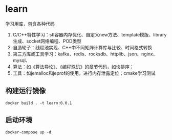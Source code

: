 # learn
学习用库，包含各种代码
1. C/C++特性学习：stl容器内存优化、自定义new方法、template模版、library生成、socket网络编程、POD类型
2. 自造轮子：线程池实现、C++中不同矩阵计算库与比较、时间格式转换
3. 第三方库或工具学习：kafka、redis、rocksdb、httplib、json、nginx、mysql、
4. 算法：如《算法导论》、《编程珠玑》的章节代码，如快排序；
5. 工具：如jemalloc和jeprof的使用，进行内存泄露定位；cmake学习测试
## 构建运行镜像
`docker build . -t learn:0.0.1`
## 启动环境
`docker-compose up -d`